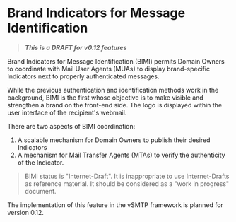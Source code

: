 # Brand Indicators for Message Identification

> ___This is a DRAFT for v0.12 features___

Brand Indicators for Message Identification (BIMI) permits Domain Owners to coordinate with Mail User Agents (MUAs) to display brand-specific Indicators next to properly authenticated messages.  

While the previous authentication and identification methods work in the background, BIMI is the first whose objective is to make visible and strengthen a brand on the front-end side. The logo is displayed within the user interface of the recipient's webmail.

There are two aspects of BIMI coordination:

1. A scalable mechanism for Domain Owners to publish their desired Indicators
2. A mechanism for Mail Transfer Agents (MTAs) to verify the authenticity of the Indicator.

> BIMI status is "Internet-Draft". It is inappropriate to use Internet-Drafts as reference material. It should be considered as a "work in progress" document.

The implementation of this feature in the vSMTP framework is planned for version 0.12.
